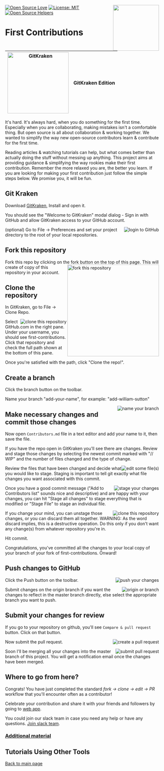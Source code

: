 [![Open Source Love](https://badges.frapsoft.com/os/v1/open-source.svg?v=103)](https://github.com/ellerbrock/open-source-badges/)
[<img align="right" width="150" src="https://firstcontributions.github.io/assets/Readme/join-slack-team.png">](https://join.slack.com/t/firstcontributors/shared_invite/enQtNjkxNzQwNzA2MTMwLTVhMWJjNjg2ODRlNWZhNjIzYjgwNDIyZWYwZjhjYTQ4OTBjMWM0MmFhZDUxNzBiYzczMGNiYzcxNjkzZDZlMDM)
[![License: MIT](https://img.shields.io/badge/License-MIT-green.svg)](https://opensource.org/licenses/MIT)
[![Open Source Helpers](https://www.codetriage.com/roshanjossey/first-contributions/badges/users.svg)](https://www.codetriage.com/roshanjossey/first-contributions)


# First Contributions

|<img alt="GitKraken" src="https://firstcontributions.github.io/assets/Readme/gk-icon.png" width="200">|GitKraken Edition|
|---|---|

It's hard. It's always hard, when you do something for the first time. Especially when you are collaborating, making mistakes isn't a comfortable thing. But open source is all about collaboration & working together. We wanted to simplify the way new open-source contributors learn & contribute for the first time.

Reading articles & watching tutorials can help, but what comes better than actually doing the stuff without messing up anything. This project aims at providing guidance & simplifying the way rookies make their first contribution. Remember the more relaxed you are, the better you learn. If you are looking for making your first contribution just follow the simple steps below. We promise you, it will be fun.


## Git Kraken

Download [GitKraken](https://www.gitkraken.com), Install and open it.


You should see the "Welcome to GitKraken" modal dialog - Sign in with GitHub and allow GitKraken access to your GitHub account.


<img style="float: right;" src="https://firstcontributions.github.io/assets/Readme/gk-login.png" alt="login to GitHub" />

(optional) Go to File -> Preferences and set your project directory to the root of your local repositories.


## Fork this repository

Fork this repo by clicking on the fork button on the top of this page.
<img align="right" width="300" src="https://firstcontributions.github.io/assets/Readme/fork.png" alt="fork this repository" />
This will create of copy of this repository in your account.


## Clone the repository

In GitKraken, go to File -> Clone Repo.


<img style="float: right;" src="https://firstcontributions.github.io/assets/Readme/gk-clone.png" alt="clone this repository" />


Select GitHub.com in the right pane. Under your username, you should see first-contributions.  Click that repository and check the full path shown at the bottom of this pane.

Once you're satisfied with the path, click "Clone the repo!".


## Create a branch

Click the branch button on the toolbar.

Name your branch "add-your-name", for example: "add-william-sutton"

<img style="float: right;" src="https://firstcontributions.github.io/assets/Readme/gk-branch.png" alt="name your branch" />


## Make necessary changes and commit those changes

Now open `Contributors.md` file in a text editor and add your name to it, then save the file.

If you have the repo open in GitKraken you'll see there are changes. Review and stage those changes by selecting the newest commit marked with "// WIP" and the number of files changed and the type of change.

<img style="float: right;" src="https://firstcontributions.github.io/assets/Readme/gk-edit.png" alt="edit some file(s)" />

Review the files that have been changed and decide what you would like to stage.  Staging is important to tell git exactly what file changes you want associated with this commit.


<img style="float: right;" src="https://firstcontributions.github.io/assets/Readme/gk-stage.png" alt="stage your changes" />


Once you have a good commit message ("Add <your-name> to Contributors list" sounds nice and descriptive) and are happy with your changes, you can hit "Stage all changes" to stage everything that is modified or "Stage File" to stage an individual file.


<img style="float: right;" src="https://firstcontributions.github.io/assets/Readme/gk-commit.png" alt="clone this repository" />


If you change your mind, you can unstage those changes, or you can discard them all together.
WARNING: As the word discard implies, this is a destructive operation. Do this only if you don't want any change(s) from whatever repository you're in.

Hit commit.

Congratulations, you've committed all the changes to your local copy of your branch of your fork of first-contributions.  Onward!


## Push changes to GitHub

<img style="float: right;" src="https://firstcontributions.github.io/assets/Readme/gk-push.png" alt="push your changes" />

Click the Push button on the toolbar.

<img style="float: right;" src="https://firstcontributions.github.io/assets/Readme/gk-origin.png" alt="origin or branch" />

Submit changes on the origin branch if you want the changes to reflect in the master branch directly, else select the appropriate branch you want to push.


## Submit your changes for review

If you go to your repository on github, you'll see  `Compare & pull request` button. Click on that button.

<img style="float: right;" src="https://firstcontributions.github.io/assets/Readme/compare-and-pull.png" alt="create a pull request" />

Now submit the pull request.

<img style="float: right;" src="https://firstcontributions.github.io/assets/Readme/submit-pull-request.png" alt="submit pull request" />

Soon I'll be merging all your changes into the master branch of this project. You will get a notification email once the changes have been merged.

## Where to go from here?

Congrats!  You have just completed the standard _fork -> clone -> edit -> PR_ workflow that you'll encounter often as a contributor!

Celebrate your contribution and share it with your friends and followers by going to [web app](https://firstcontributions.github.io/first-contributions/#social-share).

You could join our slack team in case you need any help or have any questions. [Join slack team](https://join.slack.com/t/firstcontributors/shared_invite/enQtMzE1MTYwNzI3ODQ0LTZiMDA2OGI2NTYyNjM1MTFiNTc4YTRhZTg4OWZjMzA0ZWZmY2UxYzVkMzI1ZmVmOWI4ODdkZWQwNTM2NDVmNjY).


### [Additional material](../additional-material/git_workflow_senarios/additional-material.md)


## Tutorials Using Other Tools
[Back to main page](https://github.com/firstcontributions/first-contributions#tutorials-using-other-tools)
